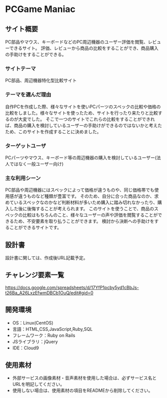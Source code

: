# PCGame Maniac

## サイト概要
PC部品やマウス、キーボードなどのPC周辺機器のユーザー評価を閲覧、レビューできるサイト。
評価、レビューから商品の比較をすることができ、商品購入の手助けをすることができる。

### サイトテーマ
PC部品、周辺機器特化型比較サイト

### テーマを選んだ理由
自作PCを作成した際、様々なサイトを使いPCパーツのスペックの比較や価格の比較をしました。様々なサイトを使ったため、サイトを行ったり来たりと比較するのが大変でした。
そこで一つのサイトでこれらの比較をすることができれば、商品の購入を検討しているユーザーの手助けができるのではないかと考えたため、このサイトを作成することに決めました。

### ターゲットユーザ
PCパーツやマウス、キーボード等の周辺機器の購入を検討しているユーザー(法人ではなく一般ユーザー向け)

### 主な利用シーン
PC部品や周辺機器にはスペックによって価格が違うものや、同じ価格帯でも使用感が違うものなど種類が豊富です。
そのため、自分に合った商品なのか、求めているスペックなのかなど判断材料が多いため購入に踏み切れなかったり、購入した後に後悔することが考えられます。
このサイトを使うことで、商品のスペックの比較はもちろんのこと、様々なユーザーの声や評価を閲覧することができるため、不安要素を取り払うことができます。
検討から決断への手助けをすることができるサイトです。

## 設計書
設計書に関しては、作成後URL記載予定。

## チャレンジ要素一覧
https://docs.google.com/spreadsheets/d/17YfP1pcby5yd1cBbJs-t26Ba_A26LxzEfwmDBCb1OuQ/edit#gid=0

## 開発環境
- OS：Linux(CentOS)
- 言語：HTML,CSS,JavaScript,Ruby,SQL
- フレームワーク：Ruby on Rails
- JSライブラリ：jQuery
- IDE：Cloud9

## 使用素材
- 外部サービスの画像素材・音声素材を使用した場合は、必ずサービス名とURLを明記してください。
- 使用しない場合は、使用素材の項目をREADMEから削除してください。